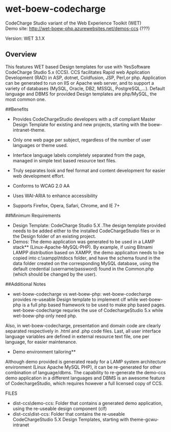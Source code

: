 wet-boew-codecharge
===================

CodeCharge Studio variant of the Web Experience Toolkit (WET)
<br />
Demo site: http://wet-boew-php.azurewebsites.net/demos-ccs (???)

Version: WET 3.1.X

## Overview

This features WET based Design templates for use with YesSoftware CodeCharge Studio 5.x (CCS).
CCS facilitates Rapid web Application Development (RAD) in ASP, dotnet, Coldfusion, JSP, Perl,or php.
Application can be generated to run on IIS or Apache web server, and to support a variety of databases (MySQL, Oracle, DB2, MSSQL, PostgreSQL,...). Default language and DBMS for provided Design templates are php/MySQL, the most common one.

##Benefits

* Provides CodeChargeStudio developers with a clf compliant Master Design Template for existing and new projects, starting with the boew-intranet-theme. 
* Only one web page per subject, regardless of the number of user languages or theme used.
* Interface language labels completely separated from the page, managed in simple text based resource text files.
* Truly separates look and feel format and content development for easier web development effort.

* Conforms to WCAG 2.0 AA
* Uses WAI-ARIA to enhance accessibility
* Supports Firefox, Opera, Safari, Chrome, and IE 7+ 

##Minimum Requirements

* Design Template: CodeCharge Studio 5.X .The design template provided needs to be added either to the installed CodeChargeStudio files or in the Design folder of an existing project.
* Demos: The demo application was generated to be used in a LAMP stack** (Linux-Apache-MySQL-PHP). By example, if using Bitnami LAMPP distribution based on XAMPP, the demo applicaiton needs to be copied into c:\xampp\htdocs folder, and have the schema found in the data folder created on the corresponding MySQL database, using the default credential (username/password) found in the Common.php (which should be changed by the user).

##Additional Notes

* wet-boew-codecharge vs wet-boew-php:
wet-boew-codecharge provides re-useable Design template to implement clf while wet-boew-php is a full php based framework to be used to make php based pages. wet-boew-codecharge requries the use of CodechargeStudio 5.x while wet-boew-php only need php.

Also, in wet-boew-codecharge, presentation and domain code are clearly separated respectively in .html and .php code files.
Last, all user interface language variables are defined in external resource text file, one per language, for easier maintenance.

* Demo environment tailoring**

Although demo provided is generated ready for a LAMP system architecture environment (Linux Apache MySQL PHP), it can be re-generated for other combination of language/dbms. The capability to re-generate the demo-ccs demo application in a different languages and DBMS is an awesome feature of CodechargeStudio, which requires however a full licensed copy of CCS.

FILES
* dist-ccs\demo-ccs:	Folder that contains a generated demo application, using the re-useable design component (clf)
* dist-ccs\dist-ccs:	Folder that contains the re-useable CodeChargeStudio 5.X Design Templates, 
						starting with theme-gcwu-intranet


